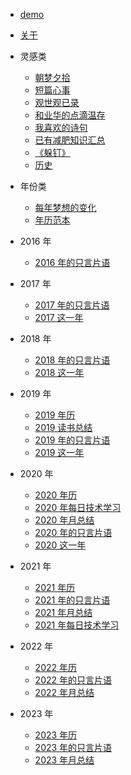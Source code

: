 - [demo](/docs/demo.md)
- [关于](/docs/think/about.md)


- 灵感类

  - [朝梦夕拾](/docs/idea/朝梦夕拾.md)
  - [短篇心事](/docs/idea/短篇心事.md)
  - [观世观已录](/docs/idea/观世观已录.md)
  - [和业华的点滴温存](/docs/idea/和业华的点滴温存.md)
  - [我喜欢的诗句](/docs/idea/我喜欢的诗句.md)
  - [已有减肥知识汇总](/docs/idea/已有减肥知识汇总.md)
  - [《躲钉》](/docs/idea/《躲钉》.md)
  - [历史](/docs/idea/历史.md)

- 年份类

  - [每年梦想的变化](/docs/idea/每年梦想的变化.md)
  - [年历范本](/docs/idea/年历范本.md)

- 2016 年

  - [2016 年的只言片语](/docs/idea/2016年的只言片语.md)

- 2017 年

  - [2017 年的只言片语](/docs/idea/2017年的只言片语.md)
  - [2017 这一年](/docs/idea/2017这一年.md)

- 2018 年

  - [2018 年的只言片语](/docs/idea/2018年的只言片语.md)
  - [2018 这一年](/docs/idea/2018这一年.md)

- 2019 年

  - [2019 年历](/docs/idea/2019年历.md)
  - [2019 读书总结](/docs/idea/2019读书总结.md)
  - [2019 年的只言片语](/docs/idea/2019年的只言片语.md)
  - [2019 这一年](/docs/idea/2019这一年.md)

- 2020 年

  - [2020 年历](/docs/idea/2020年历.md)
  - [2020 年每日技术学习](/docs/idea/2020年每日技术学习.md)
  - [2020 年月总结](/docs/idea/2020年月总结.md)
  - [2020 年的只言片语](/docs/idea/2020年的只言片语.md)
  - [2020 这一年](/docs/idea/2020这一年.md)

- 2021 年

  - [2021 年历](/docs/idea/2021年历.md)
  - [2021 年的只言片语](/docs/idea/2021年的只言片语.md)
  - [2021 年月总结](/docs/idea/2021年月总结.md)
  - [2021 年每日技术学习](/docs/idea/2021年每日技术学习.md)

- 2022 年
  - [2022 年历](/docs/idea/2022年历.md)
  - [2022 年的只言片语](/docs/idea/2022年的只言片语.md)
  - [2022 年月总结](/docs/idea/2022年月总结.md)

- 2023 年
  - [2023 年历](/docs/idea/2023年历.md)
  - [2023 年的只言片语](/docs/idea/2023年的只言片语.md)
  - [2023 年月总结](/docs/idea/2023年月总结.md)
